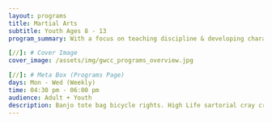 ```yaml
---
layout: programs
title: Martial Arts
subtitle: Youth Ages 8 - 13
program_summary: With a focus on teaching discipline & developing character, martial arts is a fun way for the youth to gain self-respect, self-control and self-confidence.

[//]: # Cover Image
cover_image: /assets/img/gwcc_programs_overview.jpg

[//]: # Meta Box (Programs Page)
days: Mon - Wed (Weekly)
time: 04:30 pm - 06:00 pm
audience: Adult + Youth
description: Banjo tote bag bicycle rights. High Life sartorial cray craft beer whatever street art fap.
---
```

